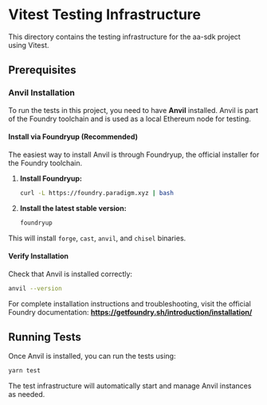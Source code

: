 # Vitest Testing Infrastructure

This directory contains the testing infrastructure for the aa-sdk project using Vitest.

## Prerequisites

### Anvil Installation

To run the tests in this project, you need to have **Anvil** installed. Anvil is part of the Foundry toolchain and is used as a local Ethereum node for testing.

#### Install via Foundryup (Recommended)

The easiest way to install Anvil is through Foundryup, the official installer for the Foundry toolchain.

1. **Install Foundryup:**

   ```bash
   curl -L https://foundry.paradigm.xyz | bash
   ```

2. **Install the latest stable version:**
   ```bash
   foundryup
   ```

This will install `forge`, `cast`, `anvil`, and `chisel` binaries.

#### Verify Installation

Check that Anvil is installed correctly:

```bash
anvil --version
```

For complete installation instructions and troubleshooting, visit the official Foundry documentation:
**https://getfoundry.sh/introduction/installation/**

## Running Tests

Once Anvil is installed, you can run the tests using:

```bash
yarn test
```

The test infrastructure will automatically start and manage Anvil instances as needed.
